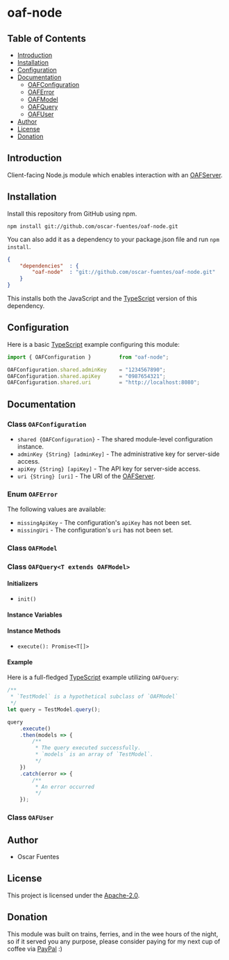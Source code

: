 # oaf-node

## Table of Contents

* [Introduction](#introduction)
* [Installation](#installation)
* [Configuration](#configuration)
* [Documentation](#documentation)
    * [OAFConfiguration](#class-oafconfiguration)
    * [OAFError](#enum-oaferror)
    * [OAFModel](#class-oafmodel)
    * [OAFQuery](#class-oafqueryt-extends-oafmodel)
    * [OAFUser](#class-oafuser)
* [Author](#author)
* [License](#license)
* [Donation](#donation)

## Introduction

Client-facing Node.js module which enables interaction with an [OAFServer][OAFServer].

## Installation

Install this repository from GitHub using npm.

```shell
npm install git://github.com/oscar-fuentes/oaf-node.git
```

You can also add it as a dependency to your package.json file and run `npm install`.

```json
{
    "dependencies"  : {
        "oaf-node"  : "git://github.com/oscar-fuentes/oaf-node.git"
    }
}
```

This installs both the JavaScript and the [TypeScript][TypeScript] version of this dependency.

## Configuration

Here is a basic [TypeScript][TypeScript] example configuring this module:

```typescript
import { OAFConfiguration }         from "oaf-node";

OAFConfiguration.shared.adminKey    = "1234567890";
OAFConfiguration.shared.apiKey      = "0987654321";
OAFConfiguration.shared.uri         = "http://localhost:8080";
```

## Documentation

### Class `OAFConfiguration`

* `shared {OAFConfiguration}` - The shared module-level configuration instance.
* `adminKey {String} [adminKey]` - The administrative key for server-side access.
* `apiKey {String} [apiKey]` - The API key for server-side access.
* `uri {String} [uri]` - The URI of the [OAFServer][OAFServer].

### Enum `OAFError`

The following values are available:

* `missingApiKey` - The configuration's `apiKey` has not been set.
* `missingUri` - The configuration's `uri` has not been set.

### Class `OAFModel`

### Class `OAFQuery<T extends OAFModel>`

#### Initializers

* `init()`

#### Instance Variables

#### Instance Methods

* `execute(): Promise<T[]>`

#### Example

Here is a full-fledged [TypeScript][TypeScript] example utilizing `OAFQuery`:

```typescript
/**
 * `TestModel` is a hypothetical subclass of `OAFModel`
 */
let query = TestModel.query();

query
    .execute()
    .then(models => {
        /**
         * The query executed successfully.
         * `models` is an array of `TestModel`.
         */
    })
    .catch(error => {
        /**
         * An error occurred
         */
    });
```

### Class `OAFUser`

## Author

* Oscar Fuentes

## License

This project is licensed under the [Apache-2.0](LICENSE).

## Donation

This module was built on trains, ferries, and in the wee hours of the night, so if it served you any purpose, please consider paying for my next cup of coffee via [PayPal][PayPal] :)

[PayPal]: https://www.paypal.me/oscarfuentes/1
[OAFServer]: https://github.com/oscar-fuentes/oaf-server
[TypeScript]: https://www.typescriptlang.org/
